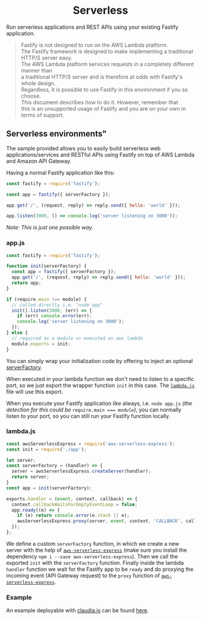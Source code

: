 <h1 align="center">Serverless</h1>

Run serverless applications and REST APIs using your existing Fastify application.

> Fastify is not designed to run on the AWS Lambda platform.</br>The Fastify framework is designed to make implementing a traditional HTTP/S server easy.</br>The AWS Lambda platform services requests in a completely different manner than</br>a traditional HTTP/S server and is therefore at odds with Fastify's whole design.</br>Regardless, it is possible to use Fastify in this environment if you so choose.</br>This document describes how to do it. However, remember that</br>this is an unsupported usage of Fastify and you are on your own in terms of support.


## Serverless environments"

The sample provided allows you to easily build serverless web applications/services and RESTful APIs using Fastify on top of AWS Lambda and Amazon API Gateway.


Having a normal Fastify application like this:

```js
const fastify = require('fastify');

const app = fastify({ serverFactory });

app.get('/', (request, reply) => reply.send({ hello: 'world' }));

app.listen(3000, () => console.log('server listening on 3000'));
```

*Note: This is just one possible way.*

### app.js

```js
const fastify = require('fastify');

function init(serverFactory) {
  const app = fastify({ serverFactory });
  app.get('/', (request, reply) => reply.send({ hello: 'world' }));
  return app;
}

if (require.main !== module) {
  // called directly i.e. "node app"
  init().listen(3000, (err) => {
    if (err) console.error(err);
    console.log('server listening on 3000');
  });
} else {
  // required as a module => executed on aws lambda
  module.exports = init;
}
```

You can simply wrap your initialization code by offering to inject an optional [serverFactory](https://www.fastify.io/docs/latest/Server/#serverfactory).

When executed in your lambda function we don't need to listen to a specific port, so we just export the wrapper function `init` in this case. The [`lambda.js`](https://www.fastify.io/docs/latest/Server/#lambda.js) file will use this export.

When you execute your Fastify application like always, i.e. `node app.js` *(the detection for this could be `require.main === module`)*, you can normally listen to your port, so you can still run your Fastify function locally.

### lambda.js

```js
const awsServerlessExpress = require('aws-serverless-express');
const init = require('./app');

let server;
const serverFactory = (handler) => {
  server = awsServerlessExpress.createServer(handler);
  return server;
}
const app = init(serverFactory);

exports.handler = (event, context, callback) => {
  context.callbackWaitsForEmptyEventLoop = false;
  app.ready((e) => {
    if (e) return console.error(e.stack || e);
    awsServerlessExpress.proxy(server, event, context, 'CALLBACK', callback);
  });
};
```


We define a custom `serverFactory` function, in which we create a new server with the help of [`aws-serverless-express`](https://github.com/awslabs/aws-serverless-express) (make sure you install the dependency `npm i --save aws-serverless-express`).
Then we call the exported `init` with the `serverFactory` function.
Finally inside the lambda `handler` function we wait for the Fastify app to be `ready` and do proxying the incoming event (API Gateway request) to the `proxy` function of [`aws-serverless-express`](https://github.com/awslabs/aws-serverless-express).


### Example

An example deployable with [claudia.js](https://claudiajs.com/tutorials/serverless-express.html) can be found [here](https://github.com/claudiajs/example-projects/tree/master/fastify-app-lambda).

